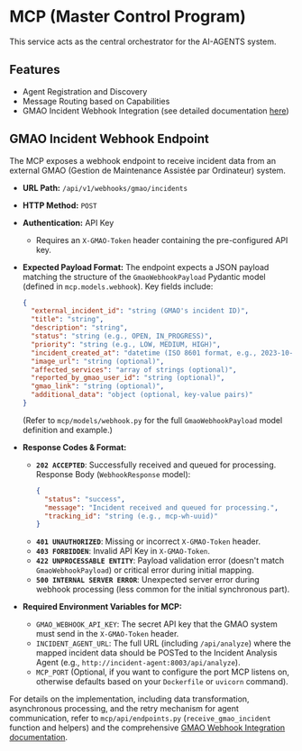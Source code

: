 # MCP (Master Control Program)

This service acts as the central orchestrator for the AI-AGENTS system.

## Features

- Agent Registration and Discovery
- Message Routing based on Capabilities
- GMAO Incident Webhook Integration (see detailed documentation [here](../../docs/components/webhook-integration.md))

## GMAO Incident Webhook Endpoint

The MCP exposes a webhook endpoint to receive incident data from an external GMAO (Gestion de Maintenance Assistée par Ordinateur) system.

- **URL Path:** `/api/v1/webhooks/gmao/incidents`
- **HTTP Method:** `POST`
- **Authentication:** API Key
  - Requires an `X-GMAO-Token` header containing the pre-configured API key.

- **Expected Payload Format:**
  The endpoint expects a JSON payload matching the structure of the `GmaoWebhookPayload` Pydantic model (defined in `mcp.models.webhook`). Key fields include:
  ```json
  {
    "external_incident_id": "string (GMAO's incident ID)",
    "title": "string",
    "description": "string",
    "status": "string (e.g., OPEN, IN_PROGRESS)",
    "priority": "string (e.g., LOW, MEDIUM, HIGH)",
    "incident_created_at": "datetime (ISO 8601 format, e.g., 2023-10-27T10:00:00Z)",
    "image_url": "string (optional)",
    "affected_services": "array of strings (optional)",
    "reported_by_gmao_user_id": "string (optional)",
    "gmao_link": "string (optional)",
    "additional_data": "object (optional, key-value pairs)"
  }
  ```
  (Refer to `mcp/models/webhook.py` for the full `GmaoWebhookPayload` model definition and example.)

- **Response Codes & Format:**
  - **`202 ACCEPTED`**: Successfully received and queued for processing.
    Response Body (`WebhookResponse` model):
    ```json
    {
      "status": "success",
      "message": "Incident received and queued for processing.",
      "tracking_id": "string (e.g., mcp-wh-uuid)"
    }
    ```
  - **`401 UNAUTHORIZED`**: Missing or incorrect `X-GMAO-Token` header.
  - **`403 FORBIDDEN`**: Invalid API Key in `X-GMAO-Token`.
  - **`422 UNPROCESSABLE ENTITY`**: Payload validation error (doesn't match `GmaoWebhookPayload`) or critical error during initial mapping.
  - **`500 INTERNAL SERVER ERROR`**: Unexpected server error during webhook processing (less common for the initial synchronous part).

- **Required Environment Variables for MCP:**
  - `GMAO_WEBHOOK_API_KEY`: The secret API key that the GMAO system must send in the `X-GMAO-Token` header.
  - `INCIDENT_AGENT_URL`: The full URL (including `/api/analyze`) where the mapped incident data should be POSTed to the Incident Analysis Agent (e.g., `http://incident-agent:8003/api/analyze`).
  - `MCP_PORT` (Optional, if you want to configure the port MCP listens on, otherwise defaults based on your `Dockerfile` or `uvicorn` command).

For details on the implementation, including data transformation, asynchronous processing, and the retry mechanism for agent communication, refer to `mcp/api/endpoints.py` (`receive_gmao_incident` function and helpers) and the comprehensive [GMAO Webhook Integration documentation](../../docs/components/webhook-integration.md). 